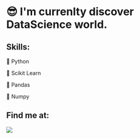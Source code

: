 # 😎 I'm currenlty discover DataScience world.

## Skills:
🐍 Python

🧠 Scikit Learn

🐼 Pandas

🧮 Numpy

## Find me at:

[<img src="https://img.shields.io/badge/LinkedIn-0077B5?style=for-the-badge&logo=linkedin&logoColor=white" />](https://www.linkedin.com/in/alejandro-pineda-883a82164/)
